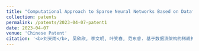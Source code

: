 ```yaml
---
title: "Computational Approach to Sparse Neural Networks Based on Dataflow Architecture"
collection: patents
permalink: /patents/2023-04-07-patent1
date: 2023-04-07
venue: 'Chinese Patent'
citation: '<b>刘天雨</b>, 吴欣欣, 李文明, 叶笑春, 范东睿. 基于数据流架构的稀疏神经网络的运算方法. CN Patent 202110161624.1. Apr 07, 2023.'
---
```

